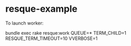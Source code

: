 resque-example
==============

To launch worker:

bundle exec rake resque:work QUEUE=* TERM_CHILD=1 RESQUE_TERM_TIMEOUT=10 VVERBOSE=1
